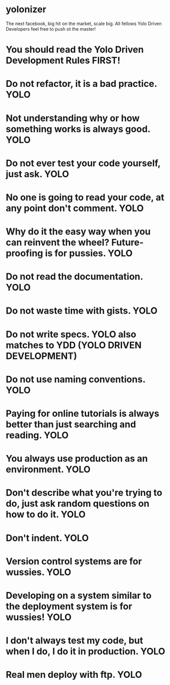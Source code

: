 yolonizer
=========

The next facebook, big hit on the market, scale big. All fellows Yolo Driven Developers feel free to push ot the master!



You should read the Yolo Driven Development Rules FIRST!
========

# Do not refactor, it is a bad practice. YOLO
 
# Not understanding why or how something works is always good. YOLO
 
# Do not ever test your code yourself, just ask. YOLO
 
# No one is going to read your code, at any point don't comment. YOLO
 
# Why do it the easy way when you can reinvent the wheel? Future-proofing is for pussies. YOLO
 
# Do not read the documentation. YOLO
 
# Do not waste time with gists. YOLO
 
# Do not write specs. YOLO also matches to YDD (YOLO DRIVEN DEVELOPMENT)
 
# Do not use naming conventions. YOLO
 
# Paying for online tutorials is always better than just searching and reading. YOLO
 
# You always use production as an environment. YOLO
 
# Don't describe what you're trying to do, just ask random questions on how to do it. YOLO
 
# Don't indent. YOLO
 
# Version control systems are for wussies. YOLO
 
# Developing on a system similar to the deployment system is for wussies! YOLO
 
# I don't always test my code, but when I do, I do it in production. YOLO
 
# Real men deploy with ftp. YOLO
